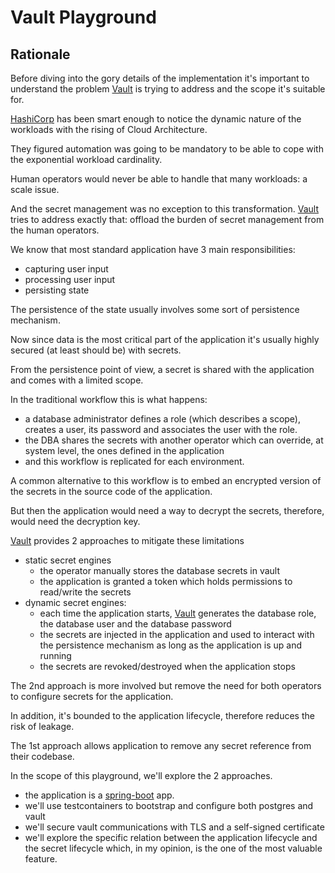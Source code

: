 # Vault Playground

## Rationale

Before diving into the gory details of the implementation it's important to understand the problem [Vault]() is trying to address and the scope it's suitable for.

[HashiCorp]() has been smart enough to notice the dynamic nature of the workloads with the rising of Cloud Architecture.

They figured automation was going to be mandatory to be able to cope with the exponential workload cardinality.

Human operators would never be able to handle that many workloads: a scale issue.

And the secret management was no exception to this transformation. [Vault]() tries to address exactly that: offload the burden of secret management from the human operators.

We know that most standard application have 3 main responsibilities:
- capturing user input
- processing user input
- persisting state

The persistence of the state usually involves some sort of persistence mechanism.

Now since data is the most critical part of the application it's usually highly secured (at least should be) with secrets.

From the persistence point of view, a secret is shared with the application and comes with a limited scope.

In the traditional workflow this is what happens:
- a database administrator defines a role (which describes a scope), creates a user, its password and associates the user with the role.
- the DBA shares the secrets with another operator which can override, at system level, the ones defined in the application
- and this workflow is replicated for each environment.

A common alternative to this workflow is to embed an encrypted version of the secrets in the source code of the application.

But then the application would need a way to decrypt the secrets, therefore, would need the decryption key.

[Vault]() provides 2 approaches to mitigate these limitations
- static secret engines
  - the operator manually stores the database secrets in vault
  - the application is granted a token which holds permissions to read/write the secrets
- dynamic secret engines:
  - each time the application starts, [Vault]() generates the database role, the database user and the database password
  - the secrets are injected in the application and used to interact with the persistence mechanism as long as the application is up and running
  - the secrets are revoked/destroyed when the application stops 

The 2nd approach is more involved but remove the need for both operators to configure secrets for the application.

In addition, it's bounded to the application lifecycle, therefore reduces the risk of leakage.

The 1st approach allows application to remove any secret reference from their codebase.

In the scope of this playground, we'll explore the 2 approaches.
- the application is a [spring-boot]() app.
- we'll use testcontainers to bootstrap and configure both postgres and vault
- we'll secure vault communications with TLS and a self-signed certificate
- we'll explore the specific relation between the application lifecycle and the secret lifecycle which, in my opinion, is the one of the most valuable feature. 

